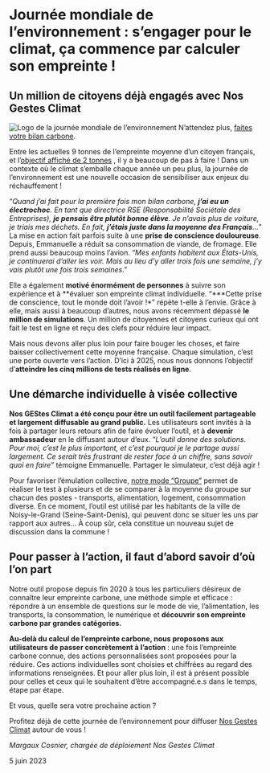 # Journée mondiale de l’environnement : s’engager pour le climat, ça commence par calculer son empreinte !

## Un million de citoyens déjà engagés avec Nos Gestes Climat

![Logo de la journée mondiale de l’environnement ](https://socenv.org.uk/wp-content/uploads/2023/02/WED.jpg)
N’attendez plus, [faites votre bilan carbone](https://nosgestesclimat.fr/).

Entre les actuelles 9 tonnes de l’empreinte moyenne d’un citoyen français, et l’[objectif affiché de 2 tonnes](https://www.ecologie.gouv.fr/sites/default/files/2021_Indicateurs%20de%20r%C3%A9sultats_SNBC-vF.pdf) , il y a beaucoup de pas à faire ! Dans un contexte où le climat s’emballe chaque année un peu plus, la journée de l’environnement est une nouvelle occasion de sensibiliser aux enjeux du réchauffement !

“_Quand j’ai fait pour la première fois mon bilan carbone, **j’ai eu un électrochoc**. En tant que directrice RSE (Responsabilité Sociétale des Entreprises), **je pensais être plutôt bonne élève**. Je n’avais plus de voiture, je triais mes déchets. En fait, **j’étais juste dans la moyenne des Français**…_” La mise en action fait parfois suite à une **prise de conscience douloureuse**. Depuis, Emmanuelle a réduit sa consommation de viande, de fromage. Elle prend aussi beaucoup moins l’avion. “_Mes enfants habitent aux États-Unis, je continuerai d’aller les voir. Mais au lieu d’y aller trois fois une semaine, j’y vais plutôt une fois trois semaines_.”

Elle a également **motivé énormément de personnes** à suivre son expérience et à **évaluer son empreinte climat individuelle. “\***Cette prise de conscience, tout le monde doit l’avoir !\*” répète t-elle à l’envie. Grâce à elle, mais aussi à beaucoup d’autres, nous avons récemment dépassé **le million de simulations**. Un million de citoyennes et citoyens curieux qui ont fait le test en ligne et reçu des clefs pour réduire leur impact.

Mais nous devons aller plus loin pour faire bouger les choses, et faire baisser collectivement cette moyenne française. Chaque simulation, c’est une porte ouverte vers l’action. D’ici à 2025, nous nous donnons l’objectif d’**atteindre les cinq millions de tests réalisés en ligne**.

## Une démarche individuelle à visée collective

**Nos GEStes Climat a été conçu pour être un outil facilement partageable et largement diffusable au grand public.** Les utilisateurs sont invités à la fois à partager leurs retours afin de faire évoluer l’outil, et à **devenir ambassadeur** en le diffusant autour d’eux. “_L’outil donne des solutions. Pour moi, c’est le plus important, et c’est pourquoi je le partage aussi largement. Ce serait très frustrant de rester face à un chiffre, sans savoir quoi en faire_” témoigne Emmanuelle. Partager le simulateur, c’est déjà agir !

Pour favoriser l’émulation collective, [notre mode “Groupe”](https://nosgestesclimat.fr/groupe) permet de réaliser le test à plusieurs et de se comparer à la moyenne du groupe sur chacun des postes - transports, alimentation, logement, consommation diverse. En ce moment, l’outil est utilisé par les habitants de la ville de Noisy-le-Grand (Seine-Saint-Denis), qui peuvent donc se situer les uns par rapport aux autres… À coup sûr, cela constitue un nouveau sujet de discussion dans la commune !

## Pour passer à l’action, il faut d’abord savoir d’où l’on part

Notre outil propose depuis fin 2020 à tous les particuliers désireux de connaître leur empreinte carbone, une méthode simple et efficace : répondre à un ensemble de questions sur le mode de vie, l’alimentation, les transports, la consommation, le numérique et **découvrir son empreinte carbone par grandes catégories.**

**Au-delà du calcul de l’empreinte carbone, nous proposons aux utilisateurs de passer concrètement à l’action** : une fois l’empreinte carbone connue, des actions personnalisées sont proposées pour la réduire. Ces actions individuelles sont choisies et chiffrées au regard des informations renseignées. Et pour aller plus loin, il est à présent possible pour celles et ceux qui le souhaitent d’être accompagné.e.s dans le temps, étape par étape.

Et vous, quelle sera votre prochaine action ?

Profitez déjà de cette journée de l’environnement pour diffuser [Nos Gestes Climat](https://nosgestesclimat.fr/) autour de vous !

_Margaux Cosnier, chargée de déploiement Nos Gestes Climat_

5 juin 2023

